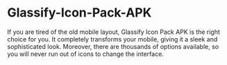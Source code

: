 # Glassify-Icon-Pack-APK
If you are tired of the old mobile layout, Glassify Icon Pack APK is the right choice for you. It completely transforms your mobile, giving it a sleek and sophisticated look. Moreover, there are thousands of options available, so you will never run out of icons to change the interface. 
